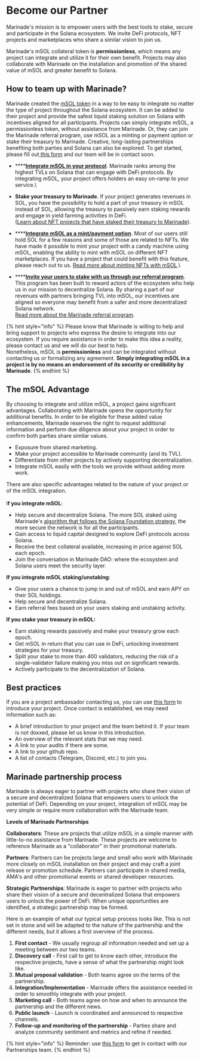 # Become our Partner

Marinade's mission is to empower users with the best tools to stake, secure and participate in the Solana ecosystem. We invite DeFi protocols, NFT projects and marketplaces who share a similar vision to join us.

Marinade's mSOL collateral token is **permissionless**, which means any project can integrate and utilize it for their own benefit. Projects may also collaborate with Marinade on the installation and promotion of the shared value of mSOL and greater benefit to Solana.

## How to team up with Marinade?&#x20;

Marinade created the [mSOL token](https://docs.marinade.finance/getting-started/what-is-msol) in a way to be easy to integrate no matter the type of project throughout the Solana ecosystem. It can be added to their project and provide the safest liquid staking solution on Solana with incentives aligned for all participants. Projects can simply integrate mSOL, a permissionless token, without assistance from Marinade. Or, they can join the Marinade referral program, use mSOL as a minting or payment option or stake their treasury to Marinade. Creative, long-lasting partnerships benefiting both parties and Solana can also be explored. To get started, please fill out[ this form](https://tally.so/r/wzLj1m) and our team will be in contact soon.

* ****[**Integrate mSOL in your protocol**](../developers/marinade-ts-js-sdk.md). Marinade ranks among the highest TVLs on Solana that can engage with DeFi protocols. By integrating mSOL, your project offers holders an easy on-ramp to your service.\

*   **Stake your treasury to Marinade**. If your project generates revenues in SOL, you have the possibility to hold a part of your treasury in mSOL instead of SOL, allowing the treasury to passively earn staking rewards and engage in yield farming activities in DeFi. \
    ([Learn about NFT projects that have staked their treasury to Marinade](https://medium.com/marinade-finance/meet-the-first-nft-projects-staking-their-treasury-with-marinade-a4b79c99565a)).


* ****[**Integrate mSOL as a mint/payment option**](../developers/mint-your-nft-project-in-msol.md). Most of our users still hold SOL for a few reasons and some of those are related to NFTs. We have made it possible to mint your project with a candy machine using mSOL, enabling the ability to mint with mSOL on different NFT marketplaces. If you have a project that could benefit with this feature, please reach out to us. [Read more about minting NFTs with mSOL](https://docs.marinade.finance/developers/mint-your-nft-project-in-msol).\

* ****[**Invite your users to stake with us through our referral program**](referral-program.md). This program has been built to reward actors of the ecosystem who help us in our mission to decentralize Solana. By sharing a part of our revenues with partners bringing TVL into mSOL, our incentives are aligned so everyone may benefit from a safer and more decentralized Solana network.\
  [Read more about the Marinade referral program](https://docs.marinade.finance/partnerships/referral-program).

{% hint style="info" %}
Please know that Marinade is willing to help and bring support to projects who express the desire to integrate into our ecosystem. If you require assistance in order to make this idea a reality, please contact us and we will do our best to help. \
Nonetheless, mSOL is **permissionless** and can be integrated without contacting us or formalizing any agreement. **Simply integrating mSOL in a project is by no means an endorsement of its security or credibility by Marinade**.
{% endhint %}

## The mSOL Advantage

By choosing to integrate and utilize mSOL, a project gains significant advantages. Collaborating with Marinade opens the opportunity for additional benefits. In order to be eligible for these added value enhancements, Marinade reserves the right to request additional information and perform due diligence about your project in order to confirm both parties share similar values.

* Exposure from shared marketing.
* Make your project accessible to Marinade community (and its TVL).
* Differentiate from other projects by actively supporting decentralization.
* Integrate mSOL easily with the tools we provide without adding more work.&#x20;

There are also specific advantages related to the nature of your project or of the mSOL integration. \
\
I**f you integrate mSOL**:&#x20;

* Help secure and decentralize Solana. The more SOL staked using Marinade's [algorithm that follows the Solana Foundation strategy](https://docs.marinade.finance/marinade-protocol/validators), the more secure the network is for all the participants.
* Gain access to liquid capital designed to explore DeFi protocols across Solana.
* Receive the best collateral available, increasing in price against SOL each epoch.
* Join the conversation in Marinade DAO: where the ecosystem and Solana users meet the security layer.&#x20;

**If you integrate mSOL staking/unstaking**:&#x20;

* Give your users a chance to jump in and out of mSOL and earn APY on their SOL holdings.
* Help secure and decentralize Solana.&#x20;
* Earn referral fees based on your users staking and unstaking activity.&#x20;

**If you stake your treasury in mSOL:**&#x20;

* Earn staking rewards passively and make your treasury grow each epoch.&#x20;
* Get mSOL in return that you can use in DeFi, unlocking investment strategies for your treasury.&#x20;
* Split your stake to more than 400 validators, reducing the risk of a single-validator failure making you miss out on significant rewards.&#x20;
* Actively participate to the decentralization of Solana.&#x20;

## Best practices

If you are a project ambassador contacting us, you can use [this form](https://tally.so/r/wzLj1m) to introduce your project. Once contact is established, we may need information such as:&#x20;

* A brief introduction to your project and the team behind it. If your team is not doxxed, please let us know in this introduction. &#x20;
* An overview of the relevant stats that we may need. &#x20;
* A link to your audits if there are some.
* A link to your github repo.
* A list of contacts (Telegram, Discord, etc.) to join you.&#x20;

## Marinade partnership process

Marinade is always eager to partner with projects who share their vision of a secure and decentralized Solana that empowers users to unlock the potential of DeFi. Depending on your project, integration of mSOL may be very simple or require more collaboration with the Marinade team.

**Levels of Marinade Partnerships**

**Collaborators**: These are projects that utilize mSOL in a simple manner with little-to-no assistance from Marinade. These projects are welcome to reference Marinade as a "collaborator" in their promotional materials.

**Partners**: Partners can be projects large and small who work with Marinade more closely on mSOL installation on their project and may craft a joint release or promotion schedule. Partners can participate in shared media, AMA's and other promotional events or shared developer resources.

**Strategic Partnerships**: Marinade is eager to partner with projects who share their vision of a secure and decentralized Solana that empowers users to unlock the power of DeFi. When unique opportunities are identified, a strategic partnership may be formed.

Here is an example of what our typical setup process looks like. This is not set in stone and will be adapted to the nature of the partnership and the different needs, but it allows a first overview of the process.&#x20;

1. **First contact** - We usually regroup all information needed and set up a meeting between our two teams.
2. **Discovery call** - First call to get to know each other, introduce the respective projects, have a sense of what the partnership might look like.&#x20;
3. **Mutual proposal validation** - Both teams agree on the terms of the partnership.&#x20;
4. **Integration/Implementation** - Marinade offers the assistance needed in order to smoothly integrate with your project.&#x20;
5. **Marketing call** - Both teams agree on how and when to announce the partnership and the different news.&#x20;
6. **Public launch** - Launch is coordinated and announced to respective channels.
7. **Follow-up and monitoring of the partnership** - Parties share and analyze community sentiment and metrics and refine if needed.

{% hint style="info" %}
Reminder: use [this form](https://tally.so/r/wzLj1m) to get in contact with our Partnerships team.&#x20;
{% endhint %}

